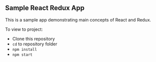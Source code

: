 ## Sample React Redux App

This is a sample app demonstrating main concepts of React and Redux.

To view to project:
* Clone this repository
* `cd` to repository folder
* `npm install`
* `npm start`
